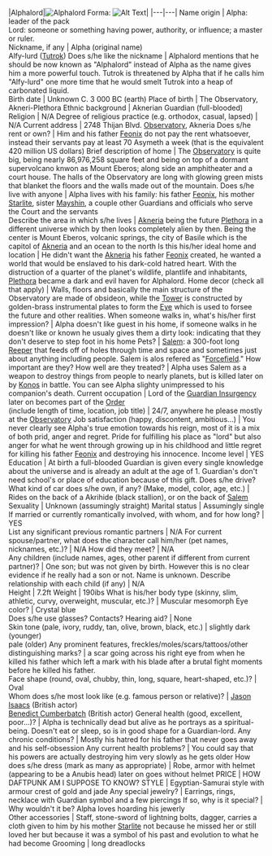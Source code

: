 |Alphalord|![Alphalord](https://www.google.com/url?sa=i&rct=j&q=&esrc=s&source=images&cd=&cad=rja&uact=8&ved=0ahUKEwj17rue3u3QAhWHhlQKHXMgDksQjRwIBw&url=https%3A%2F%2Fwww.reddit.com%2Fr%2Flotr%2Fcomments%2F1ukfyr%2Fwhat_does_sauron_look_like_under_his_armor%2F&psig=AFQjCNHGa3EGv93B-di7XssBngzBZN8Rpw&ust=1481600531246217)
Forma: ![Alt Text](url)|
|---|---|
Name origin | Alpha: leader of the pack<br/>Lord: someone or something having power, authority, or influence; a master or ruler.	 
Nickname, if any | Alpha (original name)<br/>Alfy-lurd ([Tutrok](https://))
Does s/he like the nickname | Alphalord mentions that he should be now known as "Alphalord" instead of Alpha as the name gives him a more powerful touch. Tutrok is threatened by Alpha that if he calls him "Alfy-lurd" one more time that he would smelt Tutrok into a heap of carbonated liquid.  
Birth date | Unknown C. 3 000 BC (earth) 
Place of birth | The Observatory, Akneri-Plethora 
Ethnic background | Aknerian Guardian (full-blooded)
Religion | N/A
Degree of religious practice (e.g. orthodox, casual, lapsed) | N/A
Current address | 2748 Thijan Blvd. [Observatory](https://), Akneria 
Does s/he rent or own?	| Him and his father [Feonix](https://) do not pay the rent whatsoever, instead their servants pay at least 70 Asymeth a week (that is the equivalent 420 million  US dollars) 
Brief description of home | The [Observatory](https://) is quite big, being nearly 86,976,258 square feet and being on top of a dormant supervolcano knwon as Mount Eberos; along side an amphitheater and a court house. The halls of the Observatory are long with glowing green mists that blanket the floors and the walls made out of the mountain. 
Does s/he live with anyone | Alpha lives with his family: his father [Feonix](https://), his mother [Starlite](https://), sister [Mayshin](https://), a couple other Guardians and officials who serve the Court and the servants  
Describe the area in which s/he lives | [Akneria](https://) being the future [Plethora](https://) in a different universe which by then looks completely alien by then. Being the center is Mount Eberos, volcanic springs, the city of Basile which is the capitol of [Akneria](https://) and an ocean to the north
Is this his/her ideal home and location | He didn't want the [Akneria](https://) his father [Feonix](https://) created, he wanted a world that would be enslaved to his dark-cold hatred heart. With the distruction of a quarter of the planet's wildlife, plantlife and inhabitants, [Plethora](https://) became a dark and evil haven for Alphalord.
Home decor (check all that apply) | Walls, floors and basically the main structure of the Observatory are made of obsideon, while the [Tower](https://) is constructed by golden-brass instrumental plates to form the [Eye](https://) which is used to forsee the future and other realities. 
When someone walks in, what's his/her first impression?	| Alpha doesn't like guest in his home, if someone walks in he doesn't like or known he usualy gives them a dirty look: indicating that they don't deserve to step foot in his home
Pets?	| [Salem](https://): a 300-foot long [Reeper](https://) that feeds off of holes through time and space and sometimes just about anything including people. Salem is alos refered as "[Forcefield](https://)."
How important are they? How well are they treated?	| Alpha uses Salem as a weapon to destroy things from people to nearly planets, but is killed later on by [Konos](https://) in battle. You can see Alpha slighty unimpressed to his companion's death. 
Current occupation | Lord of the [Guardian Insurgency](https://)<br/>later on becomes part of the [Order](https://)   
(include length of time, location, job title) | 24/7, anywhere he please mostly at the [Observatory](https://) 
Job satisfaction (happy, discontent, ambitious...) | You never clearly see Alpha's true emotion towards his reign, most of it is a mix of both prid, anger and regret. Pride for fulfilling his place as "lord" but also anger for what he went through growing up in his childhood and little regret for killing his father [Feonix](https://) and destroying his innocence. 
Income level |  YES
Education | At birth a full-blooded Guardian is given every single knowledge about the universe and is already an adult at the age of 1. Guardian's don't need school's or place of education because of this gift. 
Does s/he drive? What kind of car does s/he own, if any? (Make, model, color, age, etc.) | Rides on the back of a Akrihide (black stallion), or on the back of [Salem](https://) 
Sexuality | Unknown (assumingly straight)
Marital status | Assumingly single   
If married or currently romantically involved, with whom, and for how long?	| YES  
List any significant previous romantic partners | N/A 
For current spouse/partner, what does the character call him/her (pet names, nicknames, etc.)? | N/A
How did they meet? | N/A  
Any children (include names, ages, other parent if different from current partner)? | One son; but was not given by birth. However this is no clear evidence if he really had a son or not. Name is unknown. 
Describe relationship with each child (if any) | N/A  
Height | 7.2ft
Weight | 190ibs 
What is his/her body type (skinny, slim, athletic, curvy, overweight, muscular, etc.)?	| Muscular mesomorph 
Eye color?	| Crystal blue   
Does s/he use glasses? Contacts? Hearing aid?	| None  
Skin tone (pale, ivory, ruddy, tan, olive, brown, black, etc.) | slightly dark (younger)<br/>pale (older) 
Any prominent features, freckles/moles/scars/tattoos/other distinguishing marks?	| a scar going across his right eye from when he killed his father which left a mark with his blade after a brutal fight moments before he killed his father.    
Face shape (round, oval, chubby, thin, long, square, heart-shaped, etc.)?	| Oval  
Whom does s/he most look like (e.g. famous person or relative)?	| [Jason Isaacs](https://en.wikipedia.org/wiki/Jason_Isaacs) (British actor)<br/>[Benedict Cumberbatch](https://en.wikipedia.org/wiki/Benedict_Cumberbatch) (British actor)
General health (good, excellent, poor...)?	| Alpha is technically dead but alive as he portrays as a spiritual-being. Doesn't eat or sleep, so is in good shape for a Guardian-lord.
Any chronic conditions?	| Mostly his hatred for his father that never goes away and his self-obsession 
Any current health problems?	| You could say that his powers are actually destroying him very slowly as he gets older
How does s/he dress (mark as many as appropriate) | Robe, armor with helmet (appearing to be a Anubis head) later on goes without helmet
PRICE | HOW DAFTPUNK AM I SUPPOSE TO KNOW?
STYLE | Egyptian-Samurai style with armour crest of gold and jade
Any special jewelry? | Earrings, rings, necklace with Guardian symbol and a few piercings
If so, why is it special?	| Why wouldn't it be? Alpha loves hoarding his jewerly  
Other accessories | Staff, stone-sword of lightning bolts, dagger, carries a cloth given to him by his mother [Starlite](https://) not because he missed her or still loved her but because it was a symbol of his past and evolution to what he had become 
Grooming | long dreadlocks
 
